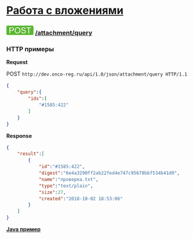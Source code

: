 [Работа с вложениями](../index.md)
==================================

### ![POST](../../../../img/post.png) [/attachment/query](../index.md)

### HTTP примеры

**Request**

POST `http://dev.onco-reg.ru/api/1.0/json/attachment/query HTTP/1.1`
```json
{
    "query":{
        "ids":[
            "#1585:422"
        ]
    }
}
```

**Response**
```json
{
    "result":[
        {
            "id":"#1585:422",
            "digest":"6e4a3290ff2ab22fed4e747c95678bbf534b41d0",
            "name":"проверка.txt",
            "type":"text/plain",
            "size":27,
            "created":"2018-10-02 18:53:06"
        }
    ]
}
```

**[Java пример](queryJava.md)**